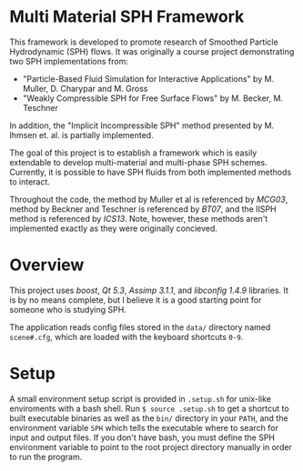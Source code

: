 Multi Material SPH Framework
============================

This framework is developed to promote research of Smoothed Particle Hydrodynamic
(SPH) flows. It was originally a course project demonstrating two SPH
implementations from:
  * "Particle-Based Fluid Simulation for Interactive Applications" by M. Muller, D. Charypar and M. Gross
  * "Weakly Compressible SPH for Free Surface Flows" by M. Becker, M. Teschner

In addition, the "Implicit Incompressible SPH" method presented by M. Ihmsen et.
al. is partially implemented.

The goal of this project is to establish a framework which is easily extendable
to develop multi-material and multi-phase SPH schemes. Currently, it is possible
to have SPH fluids from both implemented methods to interact.

Throughout the code, the method by Muller et al is referenced by *MCG03*, method
by Beckner and Teschner is referenced by *BT07*, and the IISPH method is
referenced by *ICS13*. Note, however, these methods aren't implemented exactly
as they were originally concieved.


Overview
========

This project uses *boost*, *Qt 5.3*, *Assimp 3.1.1*, and *libconfig 1.4.9*
libraries. It is by no means complete, but I believe it is a good starting point
for someone who is studying SPH.

The application reads config files stored in the ``data/`` directory named
``scene#.cfg``, which are loaded with the keyboard shortcuts ``0-9``.


Setup
=====

A small environment setup script is provided in ``.setup.sh`` for unix-like
enviroments with a bash shell. Run 
``
$ source .setup.sh
``
to get a shortcut to built executable binaries as well as the ``bin/`` directory
in your ``PATH``, and the environment variable ``SPH`` which tells the
executable where to search for input and output files.
If you don't have bash, you must define the SPH environment variable to
point to the root project directory manually in order to run the program.
